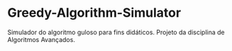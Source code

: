 # Greedy-Algorithm-Simulator
Simulador do algoritmo guloso para fins didáticos. Projeto da disciplina de Algoritmos Avançados.
